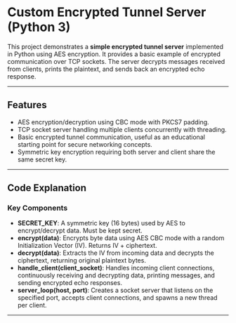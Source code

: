 # Custom Encrypted Tunnel Server (Python 3)

This project demonstrates a **simple encrypted tunnel server** implemented in Python using AES encryption. It provides a basic example of encrypted communication over TCP sockets. The server decrypts messages received from clients, prints the plaintext, and sends back an encrypted echo response.

---

## Features

- AES encryption/decryption using CBC mode with PKCS7 padding.
- TCP socket server handling multiple clients concurrently with threading.
- Basic encrypted tunnel communication, useful as an educational starting point for secure networking concepts.
- Symmetric key encryption requiring both server and client share the same secret key.

---

## Code Explanation

### Key Components

- **SECRET_KEY**: A symmetric key (16 bytes) used by AES to encrypt/decrypt data. Must be kept secret.
- **encrypt(data)**: Encrypts byte data using AES CBC mode with a random Initialization Vector (IV). Returns IV + ciphertext.
- **decrypt(data)**: Extracts the IV from incoming data and decrypts the ciphertext, returning original plaintext bytes.
- **handle_client(client_socket)**: Handles incoming client connections, continuously receiving and decrypting data, printing messages, and sending encrypted echo responses.
- **server_loop(host, port)**: Creates a socket server that listens on the specified port, accepts client connections, and spawns a new thread per client.

---

